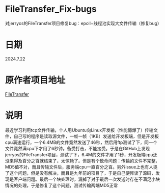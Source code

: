 # FileTransfer_Fix-bugs
对jerryos的FileTransfer项目修复bug：epoll+线程池实现大文件传输（修复bug）
# 日期
2024.7.22
# 原作者项目地址
[FileTransfer](https://github.com/jerryos/FileTransfer)
# 说明
最近学习利用tcp文件传输，个人用Ubuntu向Linux开发板（性能弱爆了）传输文件，自己写的程序是读取源文件，一帧一帧（1KB）发送给开发板端，但是开发板cpu满速运行，一个6.4MB的文件竟然发送了46秒，然后用ftp测试了下，同一个文件竟然满cpu下才用了6秒钟，备受打击，不能接受。于是在GitHub上发现jerryos的FileTransfer项目，测试了下，6.4M的文件才用了1秒，开发板端cpu还没来得及百分之百就结束了，太惊艳了。但是有个致命问题：传输的文件不完整，MD5值不对，而且传输文件后，服务端cpu一直百分之百。另外issue上也有人提了这个问题，但是没有解决，而且是九年前的项目了，于是自己便拜读了源码，发现是客户端问题。最后一个块处理时，漏掉了对于最后一次发送时存在不满足小块情况的处理，于是修复了这个问题，测试传输两端MD5正常
